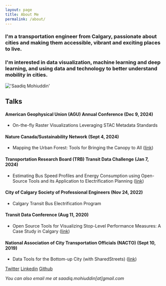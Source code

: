 ```yaml
---
layout: page
title: About Me
permalink: /about/
---
```


### I'm a transportation engineer from Calgary, passionate about cities and making them accessible, vibrant and exciting places to live.

### I'm interested in data visualization, machine learning and deep learning, and using data and technology to better understand mobility in cities. 

!['Saadiq Mohiuddin'](https://s3-us-west-2.amazonaws.com/smohiudd.github.co/profile_picture.png)

## Talks

#### American Geophysical Union (AGU) Annual Conference (Dec 9, 2024)
- On-the-fly Raster Visualizations Leveraging STAC Metadata Standards

#### Nature Canada/Sustainability Network (Sept 4, 2024)
- Mapping the Urban Forest: Tools for Bringing the Canopy to All ([link](https://www.sustainabilitynetwork.ca/past-events/urban-trees-bringing-the-canopy-to-all))

#### Transportation Research Board (TRB) Transit Data Challenge (Jan 7, 2024)
- Estimating Bus Speed Profiles and Energy Consumption using Open-Source Tools and its Application to Electrification Planning ([link](https://www.trb-transit-mgmt-perf.org/annual-meetings/transit-data-challenge#h.gkd0sehzwsz9))

#### City of Calgary Society of Professional Engineers (Nov 24, 2022)
- Calgary Transit Bus Electrification Program

#### Transit Data Conference (Aug 11, 2020)
- Open Source Tools for Visualizing Stop-Level Performance Measures: A Case Study in Calgary ([link](https://transitdata2020.ca/))

#### National Association of City Transportation Officials (NACTO) (Sept 10, 2019)
- Data Tools for the Bottom-up City (with SharedStreets) ([link](https://nacto.org/event/data-tools-for-the-bottom-up-city-with-sharedstreets/))


[Twitter](https://twitter.com/saadiqmohiuddin)
[Linkedin](https://www.linkedin.com/in/saadiqmohiuddin/)
[Github](https://github.com/smohiudd)

*You can also email me at saadiq.mohiuddin[at]gmail.com*
